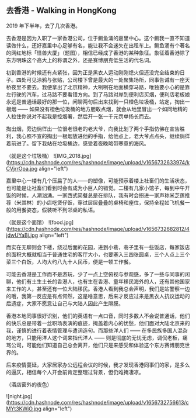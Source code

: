 ## 去香港 - Walking in HongKong

2019 年下半年，去了几次香港。

去香港是因为入职了一家香港公司，位于鲗鱼涌的嘉里中心。这个鲗我一直不知道读做什么，还好嘉里中心足够有名，能让我不会迷失在出租车上。鲗鱼涌有个著名的网红地标「怪兽大厦」（题图），相信已经成了香港的某种象征。象征着香港除了东方明珠这个高大上的称谓之外，还是赛博朋克低生活的代名词。

初到香港的时候还有点紧张，因为正是黑衣人运动刚刚熄火但还没完全结束的日子。四处可见涂鸦与张贴，公司楼下曾是最大的一处聚集场所，同事告诫有一座天桥夜里不要去。我便拿出了北京精神，大咧咧在地面横穿马路，唯独要小心的是靠左行驶的汽车，过马路不要看错方向。到了马路对岸到便利店买烟，便利店老板娘永远是普通话最好的那一位，闲聊两句后出来找到一只橙色垃圾桶，站定，掏出一根烟 —— 如果没有橙色垃圾桶的地方胆敢点烟，就会从地里冒出一个如同地精的人拉住你说对不起我是控烟署，然后开一张一千元罚单扬长而去。

掏出烟，旁边徜徉出一位很老很老的老大爷，向我比划了两个手指仿佛在宣告胜利，我心照不宣的掏出一根烟放进他的手指，给他点上，老大爷点点头，继续徜徉着前进了。留下我站在垃圾桶边，感受着夜晚略带寒意的海风。

（就是这个垃圾桶）
![IMG_2018.jpg](https://cdn.hashnode.com/res/hashnode/image/upload/v1656732633974/kCVjrrOpa.jpg align="left")

嘉里中心一楼有几个压扁了的人——的塑像，可能预示着楼上社畜们的生活状态，也可能是让社畜们看到时会有成为小巨人的错觉。二楼有几家小馆子，每到中午开饭的时候，人潮汹涌。一家西式简餐总是在排队，我有时会拐进一家声称米芝莲推荐（米其林）的小店吃煲仔饭，穿过层层叠叠的桌椅和座位，保持全程如飞机餐一般的用餐姿态，假装听不到邻桌的私语。

（就是这个面馆）
![food.jpg](https://cdn.hashnode.com/res/hashnode/image/upload/v1656732682812/4jdwUYaBj.jpg align="left")

而实在无聊则会下楼，绕过后面的花园，进到小巷，巷子里有一些饭店，每家饭店的面积大概就相当于普通住宅的客厅大小，也要塞入三四张圆桌，三个人点上三个菜三个白饭，人均大约八九十人民币，便是一顿工作餐。

可能去香港是工作而不是游玩，少了一点上空俯视与参观感，多了一些与同事的闲聊，他们有土生土长的香港人，也有生在香港、童年移民海外的人，还有其他国家来工作的人，甚至还有一位大陆移民。香港人看到我总会声明，我们是站警察一边的哦，我第一反应是有点愕然，这是啥意思，后来才反应过来是黑衣人抗议运动的后遗症，大家不愿意让自己与大陆人因此产生隔膜。

香港本地同事很好识别，他们的英语有一点口音，同时多数人不会说普通话，他们的快乐总是带着一丝职场表演的痕迹，掩盖着内心的忧愁，他们面对大陆北京来的我，谨慎的进行着表情管理与遣词造句。而那些洋人们 —— 在多民族多国人混杂的地方，只能用洋人这个词来指代洋人 —— 则是彻底的无忧无虑，调侃老板，痛骂公司，可能他们知道自己总会离开，他们只是来感受和体验这个东方赛博朋克世界的。

后来疫情蔓延，大家居家办公远程会议的时候，我才发现香港同事们的家，是多么的逼仄，相信每个人开会前肯定整理过背景，但仍难掩凄凉。

（酒店窗外的夜色）

![night.jpg](https://cdn.hashnode.com/res/hashnode/image/upload/v1656732756613/cMYt3KWjO.jpg align="left")
